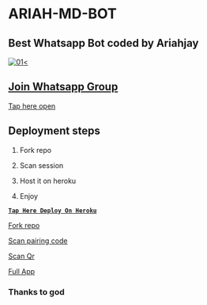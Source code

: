# ARIAH-MD-BOT

## Best Whatsapp Bot coded by Ariahjay


  <a href="https://ibb.co/N6NMDtn"><img src="https://telegra.ph/file/f47e41a87b5598584d21c.jpg" alt="01" border="0" /><                  


## Join Whatsapp Group

[Tap here open](https://whatsapp.com/channel/0029VadMKr5CHDyqkvb0u30r)


## Deployment steps

1. Fork repo


2. Scan session


3. Host it on heroku


4. Enjoy


**[`Tap Here Deploy On Heroku`](https://dashboard.heroku.com/new?template=https://github.com/Ariahjay/ARIAH-MD-BO)**



[Fork repo](https://github.com/Ariahjay/ARIAH-MD-BOT/fork)



[Scan pairing code](https://ariahjaytest-39007aed5d38.herokuapp.com/pair)



[Scan Qr](https://ariahjaytest-39007aed5d38.herokuapp.com/qr)



[Full App](https://ariahjaytest-39007aed5d38.herokuapp.com/qr)


### Thanks to god
